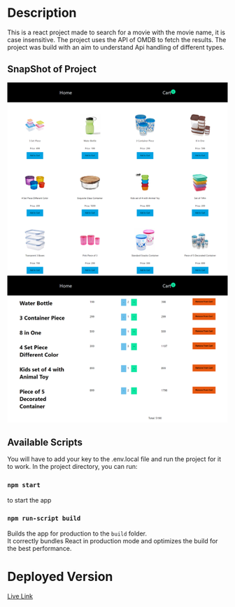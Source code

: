 # Description
This is a react project made to search for a movie with the movie name, it is case insensitive. The project uses the API of OMDB to fetch the results. The project was build with an aim to understand Api handling of different types.

## SnapShot of Project

![Product Page](./snap1.png)
![Cart Page](./snap.png)

## Available Scripts

You will have to add your key to the .env.local file and run the project for it to work.
In the project directory, you can run:

### `npm start` 
to start the app

### `npm run-script build`

Builds the app for production to the `build` folder.\
It correctly bundles React in production mode and optimizes the build for the best performance.

# Deployed Version

[Live Link](https://cartapptrial-akj.netlify.app/cart)